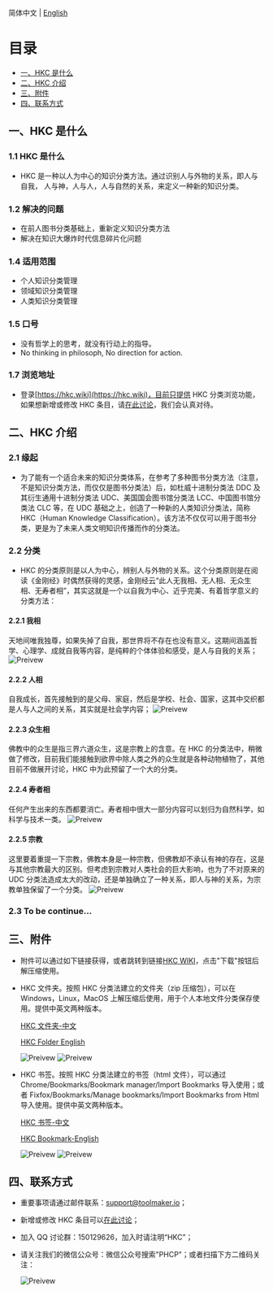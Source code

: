 简体中文 | [English](./README.md)

# 目录

- [一、HKC 是什么](#1)
- [二、HKC 介绍](#2)
- [三、附件](#3)
- [四、联系方式](#4)

## <h2 id="1">一、HKC 是什么</h2>

### 1.1 HKC 是什么

- HKC 是一种以人为中心的知识分类方法。通过识别人与外物的关系，即人与自我， 人与神，人与人，人与自然的关系，来定义一种新的知识分类。

### 1.2 解决的问题

- 在前人图书分类基础上，重新定义知识分类方法
- 解决在知识大爆炸时代信息碎片化问题

### 1.4 适用范围

- 个人知识分类管理
- 领域知识分类管理
- 人类知识分类管理

### 1.5 口号

- 没有哲学上的思考，就没有行动上的指导。
- No thinking in philosoph, No direction for action.

### 1.7 浏览地址

- 登录[https://hkc.wiki](https://hkc.wiki)，目前只提供 HKC 分类浏览功能，如果想新增或修改 HKC 条目，请[在此讨论](https://github.com/phcp-tech/hkc/issues)，我们会认真对待。

## <h2 id="2">二、HKC 介绍</h2>

### 2.1 缘起

- 为了能有一个适合未来的知识分类体系，在参考了多种图书分类方法（注意，不是知识分类方法，而仅仅是图书分类法）后，如杜威十进制分类法 DDC 及其衍生通用十进制分类法 UDC、美国国会图书馆分类法 LCC、中国图书馆分类法 CLC 等，在 UDC 基础之上，创造了一种新的人类知识分类法，简称 HKC（Human Knowledge Classification）。该方法不仅仅可以用于图书分类，更是为了未来人类文明知识传播而作的分类法。

### 2.2 分类

- HKC 的分类原则是以人为中心，辨别人与外物的关系。这个分类原则是在阅读《金刚经》时偶然获得的灵感，金刚经云“此人无我相、无人相、无众生相、无寿者相”，其实这就是一个以自我为中心、近乎完美、有着哲学意义的分类方法：

#### 2.2.1 我相

天地间唯我独尊，如果失掉了自我，那世界将不存在也没有意义。这期间涵盖哲学、心理学、成就自我等内容，是纯粹的个体体验和感受，是人与自我的关系；
![Preivew](docs/images/h1.png)

#### 2.2.2 人相

自我成长，首先接触到的是父母、家庭，然后是学校、社会、国家，这其中交织都是人与人之间的关系，其实就是社会学内容；
![Preivew](docs/images/h3.png)

#### 2.2.3 众生相

佛教中的众生是指三界六道众生，这是宗教上的含意。在 HKC 的分类法中，稍微做了修改，目前我们能接触到欲界中除人类之外的众生就是各种动物植物了，其他目前不做展开讨论，HKC 中为此预留了一个大的分类。

#### 2.2.4 寿者相

任何产生出来的东西都要消亡。寿者相中很大一部分内容可以划归为自然科学，如科学与技术一类。
![Preivew](docs/images/h4.png)

#### 2.2.5 宗教

这里要着重提一下宗教，佛教本身是一种宗教，但佛教却不承认有神的存在，这是与其他宗教最大的区别。但考虑到宗教对人类社会的巨大影响，也为了不对原来的 UDC 分类法造成太大的改动，还是单独确立了一种关系，即人与神的关系，为宗教单独保留了一个分类。
![Preivew](docs/images/h2.png)

### 2.3 To be continue...

## <h2 id="3">三、附件</h2>

- 附件可以通过如下链接获得，或者跳转到链接[HKC WIKI](https://hkc.wiki)，点击"下载"按钮后解压缩使用。

- HKC 文件夹。按照 HKC 分类法建立的文件夹（zip 压缩包），可以在 Windows，Linux，MacOS 上解压缩后使用，用于个人本地文件分类保存使用。提供中英文两种版本。

  <a href="attachments/hkc-folder-zh.zip" target="_blank">HKC 文件夹-中文</a>

  <a href="attachments/hkc-folder-en.zip" target="_blank">HKC Folder English</a>

  ![Preivew](docs/images/hkc-folder-zh.png)
  ![Preivew](docs/images/hkc-folder-en.png)

- HKC 书签。按照 HKC 分类法建立的书签（html 文件），可以通过 Chrome/Bookmarks/Bookmark manager/Import Bookmarks 导入使用；或者 Fixfox/Bookmarks/Manage bookmarks/Import Bookmarks from Html 导入使用。提供中英文两种版本。

  <a href="attachments/hkc-bookmark-zh.zip" target="_blank">HKC 书签-中文</a>

  <a href="attachments/hkc-bookmark-en.zip" target="_blank">HKC Bookmark-English</a>

  ![Preivew](docs/images/hkc-bookmark-zh.png)
  ![Preivew](docs/images/hkc-bookmark-en.png)

## <h2 id="4">四、联系方式</h2>

- 重要事项请通过邮件联系：support@toolmaker.io；
- 新增或修改 HKC 条目可以[在此讨论](https://github.com/phcp-tech/hkc/issues)；
- 加入 QQ 讨论群：150129626，加入时请注明“HKC”；
- 请关注我们的微信公众号：微信公众号搜索"PHCP"；或者扫描下方二维码关注：

  ![Preivew](https://mp.weixin.qq.com/mp/qrcode?scene=10000004&size=144&__biz=Mzg4NDA2NTQxOA==&mid=100000004&idx=1&sn=6df5d3671cb2b4034ee0dda49962519f&send_time=1545721051)
